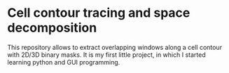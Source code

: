 # Cell contour tracing and space decomposition

This repository allows to extract overlapping windows along a cell contour with 2D/3D binary masks.
It is my first little project, in which I started learning python and GUI programming.
